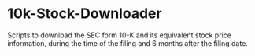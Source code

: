 # 10k-Stock-Downloader

Scripts to download the SEC form 10-K and its equivalent stock price information, during the time of the filing and 6 months after the filing date.
